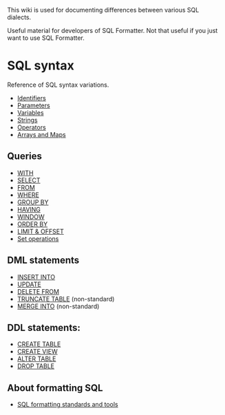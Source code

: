 This wiki is used for documenting differences between various SQL dialects.

Useful material for developers of SQL Formatter. Not that useful if you just want to use SQL Formatter.

# SQL syntax

Reference of SQL syntax variations.

- [Identifiers](./identifiers)
- [Parameters](./parameters)
- [Variables](./variables)
- [Strings](./strings)
- [Operators](./operators)
- [Arrays and Maps](./arrays-and-maps)

## Queries

- [WITH](./WITH-clause)
- [SELECT](./SELECT-clause)
- [FROM](./FROM-clause)
- [WHERE](./WHERE-clause)
- [GROUP BY](./GROUP-BY-clause)
- [HAVING](./HAVING-clause)
- [WINDOW](./WINDOW-clause)
- [ORDER BY](./ORDER-BY-clause)
- [LIMIT & OFFSET](./LIMIT-clause)
- [Set operations](./Set-operations)

## DML statements

- [INSERT INTO](./INSERT-INTO)
- [UPDATE](./UPDATE)
- [DELETE FROM](./DELETE-FROM)
- [TRUNCATE TABLE](./TRUNCATE-TABLE) (non-standard) 
- [MERGE INTO](./MERGE-INTO) (non-standard)

## DDL statements:

- [CREATE TABLE](./CREATE-TABLE)
- [CREATE VIEW](./CREATE-VIEW)
- [ALTER TABLE](./ALTER-TABLE)
- [DROP TABLE](./DROP-TABLE)

## About formatting SQL

- [SQL formatting standards and tools](formatting)